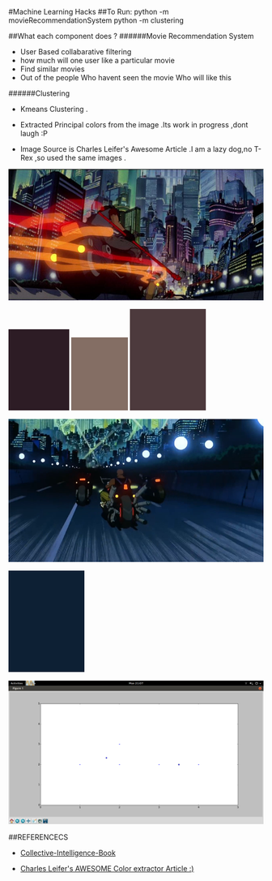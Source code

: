 #Machine Learning Hacks
##To Run:
     python -m movieRecommendationSystem
     python -m clustering


##What each component does ?
######Movie Recommendation System
* User Based collabarative filtering
* how much will one user like a particular  movie
* Find similar movies
* Out of the people Who havent seen the movie Who will like this 

######Clustering
* Kmeans Clustering .
* Extracted Principal colors from the image .Its work in progress ,dont laugh :P

* Image Source is Charles Leifer's Awesome Article .I am a lazy dog,no T-Rex ,so used the same images .

![Image]( clustering/s1.jpg "Image")

![Principal color ]( clustering/c1.png "Color Image")
![Principal color ]( clustering/c2.png "Color Image")
![Principal color ]( clustering/c3.png "Color Image")


![Image]( clustering/s2.png "Image")

![Principal color ]( clustering/c11.png "Color Image")





![KMeans Cluster figure]( clustering/cluster.png "Cluster Centres Creation")


##REFERENCECS
* [Collective-Intelligence-Book](http://www.amazon.com/Programming-Collective-Intelligence-Building-Applications/dp/0596529325)

* [Charles Leifer's AWESOME Color extractor Article :)](http://charlesleifer.com/blog/using-python-and-k-means-to-find-the-dominant-colors-in-images/) 


